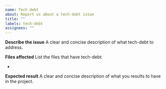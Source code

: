 ```yaml
---
name: Tech debt
about: Report us about a tech-debt issue
title: ""
labels: tech-debt
assignees: ""
---
```


**Describe the issue**
A clear and concise description of what tech-debt to address.

**Files affected**
List the files that have tech-debt:

-

**Expected result**
A clear and concise description of what you results to have in the project.
